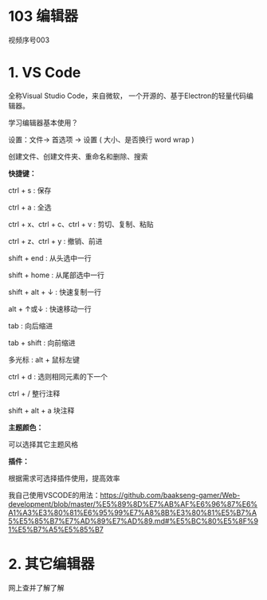 # 103 编辑器

视频序号003



# 1. VS Code

全称Visual Studio Code，来自微软， 一个开源的、基于Electron的轻量代码编辑器。

学习编辑器基本使用？

设置：文件-> 首选项 -> 设置  ( 大小、是否换行 word wrap )

创建文件、创建文件夹、重命名和删除、搜索

**快捷键：**

ctrl + s : 保存

ctrl + a : 全选

ctrl + x、ctrl + c、ctrl + v : 剪切、复制、粘贴

ctrl + z、ctrl + y : 撤销、前进

shift + end : 从头选中一行

shift + home : 从尾部选中一行

shift + alt + ↓ : 快速复制一行

alt + ↑或↓ : 快速移动一行

tab : 向后缩进

tab + shift : 向前缩进

多光标 : alt + 鼠标左键

ctrl + d : 选则相同元素的下一个

ctrl + /   整行注释

shift + alt + a  块注释



**主题颜色：**

可以选择其它主题风格



**插件：**

根据需求可选择插件使用，提高效率



我自己使用VSCODE的用法：https://github.com/baakseng-gamer/Web-development/blob/master/%E5%89%8D%E7%AB%AF%E6%96%87%E6%A1%A3%E3%80%81%E6%95%99%E7%A8%8B%E3%80%81%E5%B7%A5%E5%85%B7%E7%AD%89%E7%AD%89.md#%E5%BC%80%E5%8F%91%E5%B7%A5%E5%85%B7



# 2. 其它编辑器

网上查并了解了解
